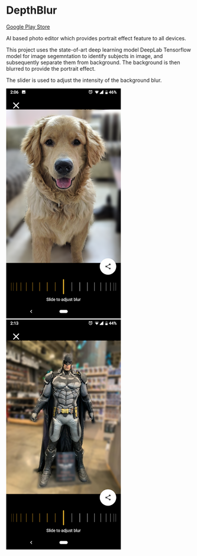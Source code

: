 # DepthBlur

[Google Play Store](https://play.google.com/store/apps/details?id=com.firebot.dhruv.depthblur)


AI based photo editor which provides portrait effect feature to all devices.

This project uses the state-of-art deep learning model DeepLab Tensorflow  model for image segemntation 
to identify subjects in image, and subsequently separate them from background.
The background is then blurred to provide the portrait effect.

The slider is used to adjust the intensity of the background blur. 

![alt text](https://github.com/dhruv2295/DepthBlur/blob/tfheavy/images/joey.png?raw=true)
![alt text](https://github.com/dhruv2295/DepthBlur/blob/tfheavy/images/batman.png?raw=true)
